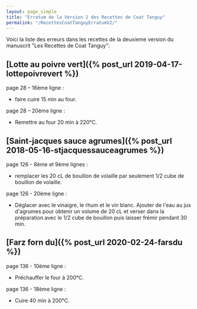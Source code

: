 ```yaml
---
layout: page_simple
title: "Erratum de la Version 2 des Recettes de Coat Tanguy"
permalink: "/RecettesCoatTanguyErratumV2/"
---
```


Voici la liste des erreurs dans les recettes de la deuxieme version du manuscrit "Les Recettes de Coat Tanguy":

##  [Lotte au poivre vert]({% post_url 2019-04-17-lottepoivrevert %})
page 28 – 16ème ligne :
* faire cuire 15 min au four.

page 28 – 20ème ligne :
* Remettre au four 20 min à 220°C.

##  [Saint-jacques sauce agrumes]({% post_url 2018-05-16-stjacquessauceagrumes %})
page 126 - 8ème et 9ème lignes :
* remplacer les 20 cL de bouillon de volaille par seulement 1/2 cube de bouillon de volaille.

page 126 - 20ème ligne :
* Déglacer avec le vinaigre, le rhum et le vin blanc. Ajouter de l'eau au jus d'agrumes pour obtenir un volume de 20 cL et verser dans la préparation avec le 1/2 cube de bouillon puis laisser frémir pendant 30 min.

##  [Farz forn du]({% post_url 2020-02-24-farsdu %})
page 136 - 10ème ligne :
* Préchauffer le four à 200°C.

page 136 - 18ème ligne :
* Cuire 40 min à 200°C.
